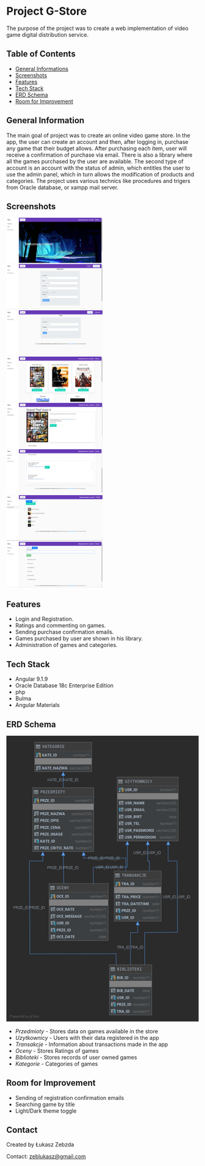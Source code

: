 # Project G-Store

The purpose of the project was to create a web implementation of video game digital distribution service.

## Table of Contents

- [General Informations](#general-information)
- [Screenshots](#screenshots)
- [Features](#features)
- [Tech Stack](#tech-stack)
- [ERD Schema](#erd-schema)
- [Room for Improvement](#room-for-improvement)

## General Information

The main goal of project was to create an online video game store. In the app, the user can create an account and then, after logging in, purchase any game that their budget allows. After purchasing each item, user will receive a confirmation of purchase via email. There is also a library where all the games purchased by the user are available. The second type of account is an account with the status of admin, which entitles the user to use the admin panel, which in turn allows the modification of products and categories. The project uses various technics like procedures and trigers from Oracle database, or xampp mail server.

## Screenshots

<p float="left">
<img src="/readMeImages/main_menu_screen.png" alt="Main menu" width=50%>
<img src="/readMeImages/registration_screen.png" alt="Registration screen" width=50%>
<img src="/readMeImages/login_screen.png" alt="Login screen" width=50%>
<img src="/readMeImages/shop_screen.png" alt="Shop screen" width=50%>
<img src="/readMeImages/game_details_screen.png" alt="Game details" width=50%>
<img src="/readMeImages/ratings_comments_screen.png" alt="Ratings and comments" width=50%>
<img src="/readMeImages/admin_items_screen.png" alt="Admin - items" width=50%>
<img src="/readMeImages/admin_categories_screen.png" alt="Admin - categories" width=50%>
</p>

## Features

- Login and Registration.
- Ratings and commenting on games.
- Sending purchase confirmation emails.
- Games purchased by user are shown in his library.
- Administration of games and categories.

## Tech Stack

- Angular 9.1.9
- Oracle Database 18c Enterprise Edition
- php
- Bulma
- Angular Materials

## ERD Schema

![ERD Schema](/readMeImages/erd_schema.png)

- _Przedmioty_ - Stores data on games available in the store
- _Uzytkownicy_ - Users with their data registered in the app
- _Transakcje_ - Information about transactions made in the app
- _Oceny_ - Stores Ratings of games
- _Biblioteki_ - Stores records of user owned games
- _Kategorie_ - Categories of games

## Room for Improvement

- Sending of registration confirmation emails
- Searching game by title
- Light/Dark theme toggle

## Contact

Created by Łukasz Zebzda

Contact: zeblukasz@gmail.com
